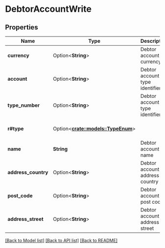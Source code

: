 # DebtorAccountWrite

## Properties

Name | Type | Description | Notes
------------ | ------------- | ------------- | -------------
**currency** | Option<**String**> | Debtor account currency | [optional]
**account** | Option<**String**> | Debtor account type identifier | [optional]
**type_number** | Option<**String**> | Debtor account type identifier | [optional]
**r#type** | Option<[**crate::models::TypeEnum**](TypeEnum.md)> |  | [optional][default to Iban]
**name** | **String** | Debtor account name | 
**address_country** | Option<**String**> | Debtor account address country | [optional]
**post_code** | Option<**String**> | Debtor account post code | [optional]
**address_street** | Option<**String**> | Debtor account address street | [optional]

[[Back to Model list]](../README.md#documentation-for-models) [[Back to API list]](../README.md#documentation-for-api-endpoints) [[Back to README]](../README.md)



